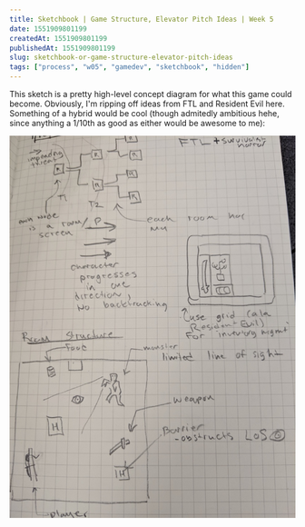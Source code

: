 ```yaml
---
title: Sketchbook | Game Structure, Elevator Pitch Ideas | Week 5
date: 1551909801199
createdAt: 1551909801199
publishedAt: 1551909801199
slug: sketchbook-or-game-structure-elevator-pitch-ideas
tags: ["process", "w05", "gamedev", "sketchbook", "hidden"]
---
```


This sketch is a pretty high-level concept diagram for what this game could become. Obviously, I'm ripping off ideas from FTL and Resident Evil here. Something of a hybrid would be cool (though admitedly ambitious hehe, since anything a 1/10th as good as either would be awesome to me):

![](./sketch-brainstorm.jpg)
